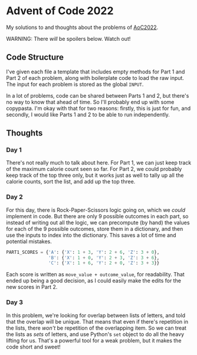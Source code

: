 # Advent of Code 2022

My solutions to and thoughts about the problems of [AoC2022](https://adventofcode.com/2022).

WARNING: There *will* be spoilers below. Watch out!

## Code Structure

I've given each file a template that includes empty methods for Part 1 and Part 2 of each problem, along with boilerplate code to load the raw input. The input for each problem is stored as the global `INPUT`.

In a lot of problems, code can be shared between Parts 1 and 2, but there's no way to know that ahead of time. So I'll probably end up with some copypasta. I'm okay with that for two reasons: firstly, this is just for fun, and secondly, I would like Parts 1 and 2 to be able to run independently.

## Thoughts

### Day 1

There's not really much to talk about here. For Part 1, we can just keep track of the maximum calorie count seen so far. For Part 2, we could probably keep track of the top three only, but it works just as well to tally up all the calorie counts, sort the list, and add up the top three.

### Day 2

For this day, there is Rock-Paper-Scissors logic going on, which we *could* implement in code. But there are only 9 possible outcomes in each part, so instead of writing out all the logic, we can precompute (by hand) the values for each of the 9 possible outcomes, store them in a dictionary, and then use the inputs to index into the dictionary. This saves a lot of time and potential mistakes.

```py
PART1_SCORES = {'A': {'X': 1 + 3, 'Y': 2 + 6, 'Z': 3 + 0},
                'B': {'X': 1 + 0, 'Y': 2 + 3, 'Z': 3 + 6},
                'C': {'X': 1 + 6, 'Y': 2 + 0, 'Z': 3 + 3}}
```

Each score is written as `move_value + outcome_value`, for readability. That ended up being a good decision, as I could easily make the edits for the new scores in Part 2.

### Day 3

In this problem, we're looking for overlap between lists of letters, and told that the overlap will be unique. That means that even if there's repetition in the lists, there *won't* be repetition of the overlapping item. So we can treat the lists as *sets* of letters, and use Python's `set` object to do all the heavy lifting for us. That's a powerful tool for a weak problem, but it makes the code short and sweet!